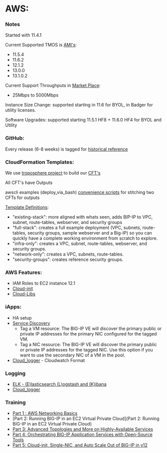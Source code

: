 # AWS:

### Notes

Started with 11.4.1

Current Supported TMOS is [AMI's](https://github.com/F5Networks/f5-aws-cloudformation/tree/master/AMI%20Maps):

- 11.5.4
- 11.6.2
- 12.1.2
- 13.0.0
- 13.1.0.2

Current Support Throughputs in [Market Place](https://aws.amazon.com/marketplace/seller-profile?id=74d946f0-fa54-4d9f-99e8-ff3bd8eb2745):
- 25Mbps to 5000Mbps

Instance Size Change: supported starting in 11.6 for BYOL, in Badger for utility licenses.

Software Upgrades: supported starting 11.5.1 HF8 +  11.6.0 HF4 for BYOL and Utility

### GitHub:

Every release (6-8 weeks) is tagged for [historical reference](https://github.com/F5Networks/f5-aws-cloudformation/blob/master/aws-bigip-version-matrix.md)

### CloudFormation Templates:

We use [troposphere project](https://github.com/cloudtools/troposphere) to build our [CFT's](https://github.com/F5Networks/f5-aws-cloudformation/tree/master/build)

All CFT's have Outputs

awscli examples (deploy_via_bash)
[convenience scripts](https://github.com/F5Networks/f5-aws-cloudformation/tree/master/deploy) for stitching two CFTs for outputs

[Template Definitions](https://github.com/F5Networks/f5-aws-cloudformation/tree/master/deploy#deploy):
- "existing-stack": more aligned with whats seen, adds BIP-IP to VPC, subnet, route-tables, webserver, and security groups
- "full-stack": creates a full example deployment (VPC, subnets, route-tables, security groups, sample webserver and a Big-IP) so you can quickly have a complete working environment from scratch to explore.
- "infra-only": creates a VPC, subnet, route-tables, webserver, and security groups.
- "network-only": creates a VPC, subnets, route-tables.
- "security-groups": creates reference security groups.

### AWS Features:

- IAM Roles to EC2 instance 12.1
- [Cloud-init](http://clouddocs.f5.com/cloud/public/v1/cloudinit.html)
- [Cloud-Libs](https://github.com/F5Networks/f5-cloud-libs)


### iApps:

- HA setup
- [Service Discovery](https://github.com/F5Networks/f5-cloud-iapps/tree/master/f5-service-discovery)
  - Tag a VM resource: The BIG-IP VE will discover the primary public or private IP addresses for the primary NIC configured for the tagged VM.
  - Tag a NIC resource: The BIG-IP VE will discover the primary public or private IP addresses for the tagged NIC. Use this option if you want to use the secondary NIC of a VM in the pool.
- [Cloud_logger](https://github.com/F5Networks/f5-cloud-iapps/tree/master/f5-cloud-logger) - Cloudwatch Format

### Logging

- [ELK - (E)lasticsearch (L)ogstash and (K)ibana](https://johntuckner.me/2017/02/20/elk-integrating-f5-ltm-and-asm/)
- [Cloud_logger](https://github.com/F5Networks/f5-cloud-iapps/tree/master/f5-cloud-logger)

### Training

- [Part 1 : AWS Networking Basics](https://devcentral.f5.com/articles/f5-in-aws-part-1-aws-networking-basics)
- [Part 2: Running BIG-IP in an EC2 Virtual Private Cloud](Part 2: Running BIG-IP in an EC2 Virtual Private Cloud)
- [Part 3: Advanced Topologies and More on Highly-Available Services](https://devcentral.f5.com/articles/part-3-of-big-ip-in-ec2-advanced-topologies-and-more-on-highly-available-services)
- [Part 4: Orchestrating BIG-IP Application Services with Open-Source Tools](https://devcentral.f5.com/articles/f5-in-aws-part-4-orchestrating-big-ip-application-services-with-open-source-tools)
- [Part 5: Cloud-init, Single-NIC, and Auto Scale Out of BIG-IP in v12](https://devcentral.f5.com/articles/f5-in-aws-part-5-cloud-init-single-nic-and-scale-out-of-big-ip-in-v12-21476)
